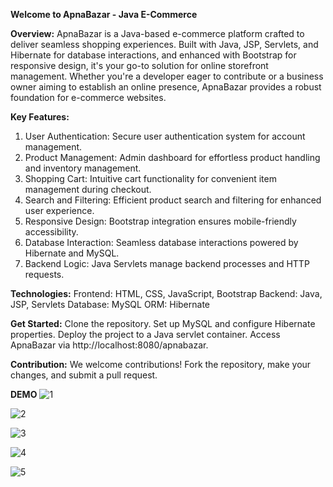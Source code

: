**Welcome to ApnaBazar - Java E-Commerce**

**Overview:**
ApnaBazar is a Java-based e-commerce platform crafted to deliver seamless shopping experiences. Built with Java, JSP, Servlets, and Hibernate for database interactions, and enhanced with Bootstrap for responsive design, it's your go-to solution for online storefront management. Whether you're a developer eager to contribute or a business owner aiming to establish an online presence, ApnaBazar provides a robust foundation for e-commerce websites.

**Key Features:**
1. User Authentication: Secure user authentication system for account management.
2. Product Management: Admin dashboard for effortless product handling and inventory management.
3. Shopping Cart: Intuitive cart functionality for convenient item management during checkout.
4. Search and Filtering: Efficient product search and filtering for enhanced user experience.
5. Responsive Design: Bootstrap integration ensures mobile-friendly accessibility.
6. Database Interaction: Seamless database interactions powered by Hibernate and MySQL.
7. Backend Logic: Java Servlets manage backend processes and HTTP requests.

**Technologies:**
Frontend: HTML, CSS, JavaScript, Bootstrap
Backend: Java, JSP, Servlets
Database: MySQL
ORM: Hibernate

**Get Started:**
Clone the repository.
Set up MySQL and configure Hibernate properties.
Deploy the project to a Java servlet container.
Access ApnaBazar via http://localhost:8080/apnabazar.

**Contribution:**
We welcome contributions! Fork the repository, make your changes, and submit a pull request.



**DEMO**
![1](https://github.com/rohit-kotiyal/E-Comm-ApnaBazar-/assets/168202438/f7e06017-f394-4cc9-b405-086728fdda50)

![2](https://github.com/rohit-kotiyal/E-Comm-ApnaBazar-/assets/168202438/67083f53-e99f-4525-83db-de48b49a847a)

![3](https://github.com/rohit-kotiyal/E-Comm-ApnaBazar-/assets/168202438/f40c36ea-1e76-4207-a042-cd98a88dd144)

![4](https://github.com/rohit-kotiyal/E-Comm-ApnaBazar-/assets/168202438/2c9bfee2-7f64-4c48-8907-403b4c5f89dd)

![5](https://github.com/rohit-kotiyal/E-Comm-ApnaBazar-/assets/168202438/e017a2b6-5a5a-4ca5-8fc7-9c8139e12185)

